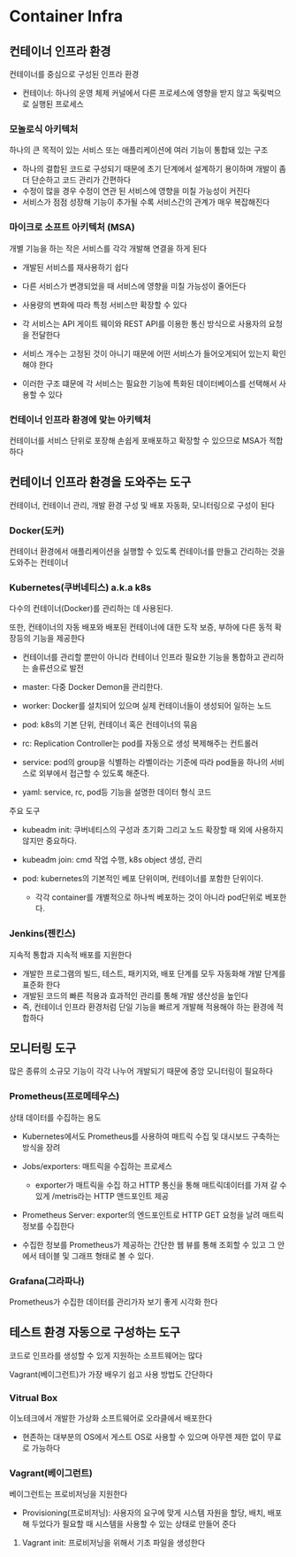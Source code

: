 # Container Infra

## 컨테이너 인프라 환경

컨테이너를 중심으로 구성된 인프라 환경

- 컨테이너: 하나의 운영 체제 커널에서 다른 프로세스에 영향을 받지 않고 독맂벅으로 실행된 프로세스

### 모놀로식 아키텍처

하나의 큰 목적이 있는 서비스 또는 애플리케이션에 여러 기능이 통합돼 있는 구조

- 하나의 결합된 코드로 구성되기 때문에 초기 단계에서 설계하기 용이하며 개발이 좀 더 단순하고 코드 관리가 간편하다
- 수정이 많을 경우 수정이 연관 된 서비스에 영향을 미칠 가능성이 커진다
- 서비스가 점점 성장해 기능이 추가될 수록 서비스간의 관계가 매우 복잡해진다

### 마이크로 소프트 아키텍처 (MSA)

개별 기능을 하는 작은 서비스를 각각 개발해 연결을 하게 된다

- 개발된 서비스를 재사용하기 쉽다
- 다른 서비스가 변경되었을 때 서비스에 영향을 미칠 가능성이 줄어든다
- 사용량의 변화에 따라 특정 서비스만 확장할 수 있다
- 각 서비스는 API 게이트 웨이와 REST API를 이용한 통신 방식으로 사용자의 요청을 전달한다
- 서비스 개수는 고정된 것이 아니기 때문에 어떤 서비스가 들어오게되어 있는지 확인해야 한다

- 이러한 구조 떄문에 각 서비스는 필요한 기능에 특화된 데이터베이스를 선택해서 사용할 수 있다

### 컨테이너 인프라 환경에 맞는 아키텍처

컨테이너를 서비스 단위로 포장해 손쉽게 포배포하고 확장할 수 있으므로 MSA가 적합하다

## 컨테이너 인프라 환경을 도와주는 도구

컨테이너, 컨테이너 관리, 개발 환경 구성 및 배포 자동화, 모니터링으로 구성이 된다

### Docker(도커)

컨테이너 환경에서 애플리케이션을 실행할 수 있도록 컨테이너를 만들고 간리하는 것을 도와주는 컨테이너

### Kubernetes(쿠버네티스) a.k.a k8s

다수의 컨테이너(Docker)를 관리하는 데 사용된다.

또한, 컨테이너의 자동 배포와 배포된 컨테이너에 대한 도작 보증, 부하에 다른 동적 확장등의 기능을 제공한다

- 컨테이너를 관리할 뿐만이 아니라 컨테이너 인프라 필요한 기능을 통합하고 관리하는 솔류션으로 발전

- master: 다중 Docker Demon을 관리한다.
- worker: Docker를 설치되어 있으며 실제 컨테이너들이 생성되어 일하는 노드
- pod: k8s의 기본 단위, 컨테이너 혹은 컨테이너의 묶음
- rc: Replication Controller는 pod를 자동으로 생성 복제해주는 컨트롤러
- service: pod의 group을 식별하는 라벨이라는 기준에 따라 pod들을 하나의 서비스로 외부에서 접근할 수 있도록 해준다.
- yaml: service, rc, pod등 기능을 설명한 데이터 형식 코드

주요 도구

- kubeadm init: 쿠버네티스의 구성과 초기화 그리고 노드 확장할 때 외에 사용하지 않지만 중요하다.
- kubeadm join: cmd 작업 수행, k8s object 생성, 관리

- pod: kubernetes의 기본적인 베포 단위이며, 컨테이너를 포함한 단위이다.
  - 각각 container를 개별적으로 하나씩 베포하는 것이 아니라 pod단위로 베포한다.

### Jenkins(젠킨스)

지속적 통합과 지속적 배포를 지원한다

- 개발한 프로그램의 빌드, 테스트, 패키지와, 배포 단계를 모두 자동화해 개발 단계를 표준화 한다
- 개발된 코드의 빠른 적용과 효과적인 관리를 통해 개발 생산성을 높인다
- 즉, 컨테이너 인프라 환경처럼 단일 기능을 빠르게 개발해 적용해야 하는 환경에 적합하다

## 모니터링 도구

많은 종류의 소규모 기능이 각각 나누어 개발되기 때문에 중앙 모니터링이 필요하다

### Prometheus(프로메테우스)

상태 데이터를 수집하는 용도

- Kubernetes에서도 Prometheus를 사용하여 매트릭 수집 및 대시보드 구축하는 방식을 장려

- Jobs/exporters: 매트릭을 수집하는 프로세스
  - exporter가 매트릭을 수집 하고 HTTP 통신을 통해 매트릭데이터를 가져 갈 수 있게 /metris라는 HTTP 앤드포인트 제공
- Prometheus Server: exporter의 엔드포인트로 HTTP GET 요청을 날려 매트릭 정보를 수집한다

- 수집한 정보를 Prometheus가 제공하는 간단한 웹 뷰를 통해 조회할 수 있고 그 안에서 테이블 및 그래프 형태로 볼 수 있다.

### Grafana(그라파나)

Prometheus가 수집한 데이터를 관리가자 보기 좋게 시각화 한다

## 테스트 환경 자동으로 구성하는 도구

코드로 인프라를 생성할 수 있게 지원하는 소프트웨어는 많다

Vagrant(베이그런트)가 가장 배우기 쉽고 사용 방법도 간단하다

### Vitrual Box

이노테크에서 개발한 가상화 소프트웨어로 오라클에서 배포한다

- 현존하는 대부분의 OS에서 게스트 OS로 사용할 수 있으며 아무렌 제한 없이 무료로 가능하다

### Vagrant(베이그런트)

베이그런트는 프로비저닝을 지원한다

- Provisioning(프로비저닝): 사용자의 요구에 맞게 시스템 자원을 할당, 배치, 배포해 두었다가 필요할 때 시스템을 사용할 수 있는 상태로 만들어 준다

1. Vagrant init: 프로비저닝을 위해서 기초 파일을 생성한다
